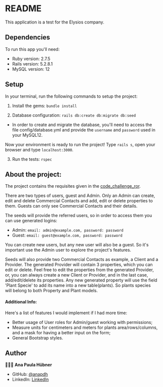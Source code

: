 # README

This application is a test for the Elysios company.

## Dependencies

To run this app you'll need:

* Ruby version: 2.7.5
* Rails version: 5.2.8.1
* MySQL version: 12

## Setup

In your terminal, run the following commands to setup the project:

1. Install the gems: `bundle install`

2. Database configuration: `rails db:create db:migrate db:seed`

- In order to create and migrate the database, you'll need to access the file config/database.yml and provide the `username` and `password` used in your MySQL12.

Now your environment is ready to run the project! Type `rails s`, open your browser and type `localhost:3000`.

3. Run the tests: `rspec`

## About the project:

The project contains the requisites given in the [code_challenge_ror](https://github.com/Elysios/code_challenge_ror).

There are two types of users, guest and Admin. Only an Admin can create, edit and delete Commercial Contacts and add, edit or delete properties to them. Guests can only see Commercial Contacts and their details.

The seeds will provide the referred users, so in order to access them you can use generated logins:
* Admin: `email: admin@example.com, password: password`
* Guest: `email: guest@example.com, password: password`

You can create new users, but any new user will also be a guest. So it's important use the Admin user to explore the project's features.

Seeds will also provide two Commercial Contacts as example, a Client and a Provider. The generated Provider will contain 3 properties, which you can edit or delete. Feel free to edit the properties from the generated Provider, or, you can always create a new Client or Provider, and in the last case, add/edit/delete its properties.
Any new generated property will use the field 'Plant Specie' to add its name into a new table(plants). So plants species will belong to both Property and Plant models.

#### Additional Info:

Here's a list of features I would implement if I had more time:

  - Better usage of User roles for Admin/guest working with permissions;
  - Measure units for centimeters and meters for plants area/rows/columns, and a mask for having a better input on the form;
  - General Bootstrap styles.

## Author

👩🏼‍💻 **Ana Paula Hübner**

- GitHub: [@anapdh](https://github.com/anapdh)
- LinkedIn: [LinkedIn](https://www.linkedin.com/in/anapdh)